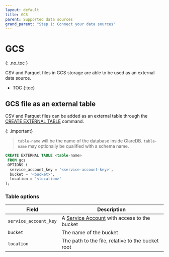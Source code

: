 ```yaml
---
layout: default
title: GCS
parent: Supported data sources
grand_parent: "Step 1: Connect your data sources"
---
```


<!-- markdownlint-disable MD022 -->

<!-- prettier-ignore-start -->
# GCS
{: .no_toc }
<!-- prettier-ignore-end -->

<!-- markdownlint-enable MD022 -->

CSV and Parquet files in GCS storage are able to be used as an external data
source.

<!-- prettier-ignore-start -->

- TOC
{:toc}
<!-- prettier-ignore-end -->

## GCS file as an external table

CSV and Parquet files can be added as an external table through the
[CREATE EXTERNAL TABLE] command.

{: .important}

> `table-name` will be the name of the database inside GlareDB. `table-name` may
> optionally be qualified with a schema name.

```sql
CREATE EXTERNAL TABLE <table-name>
 FROM gcs
 OPTIONS (
  service_account_key = '<service-account-key>',
  bucket = '<bucket>',
  location = '<location>'
);
```

### Table options

| Field                 | Description                                       |
| --------------------- | ------------------------------------------------- |
| `service_account_key` | A [Service Account] with access to the bucket     |
| `bucket`              | The name of the bucket                            |
| `location`            | The path to the file, relative to the bucket root |

<!-- markdownlint-disable line-length -->

[CREATE EXTERNAL TABLE]: /glaredb/sql-commands/create-external-table
[Service Account]: https://cloud.google.com/iam/docs/service-account-overview

<!-- markdownlint-enable line-length -->
